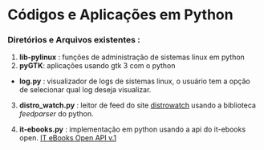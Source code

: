 # Códigos e Aplicações em Python

### Diretórios e Arquivos existentes :
1. **lib-pylinux** : funções de administração de sistemas linux em python
2. **pyGTK**: aplicações usando gtk 3 com o python
 * **log.py** : visualizador de logs de sistemas linux, o usuário tem a opção de selecionar
qual log deseja visualizar.

3. **distro_watch.py** : leitor de feed do site [distrowatch](http://distrowatch.com/)
usando a biblioteca *feedparser* do python.

4. **it-ebooks.py** : implementação em python usando a api do it-ebooks open.
[IT eBooks Open API v.1](http://it-ebooks-api.info/)
